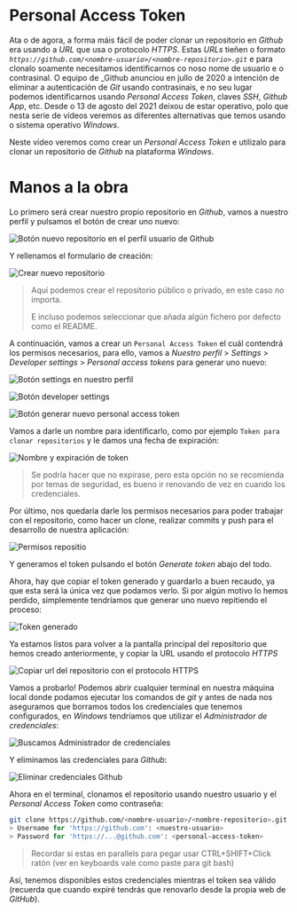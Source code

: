 # Personal Access Token

Ata o de agora, a forma máis fácil de poder clonar un repositorio en _Github_ era
usando a *URL* que usa o protocolo *HTTPS*. Estas *URLs* tieñen o formato
*`https://github.com/<nombre-usuario>/<nombre-repositorio>.git`* e para
clonalo soamente necesitamos identificarnos co noso nome de usuario e
o contrasinal.
O equipo de _Github anunciou en jullo de 2020 a intención de eliminar a
autenticación de _Git_ usando contrasinais, e no seu lugar podemos identificarnos usando
_Personal Access Token_, claves _SSH_, _Github App_, etc.
Desde o 13 de agosto del 2021 deixou de estar operativo, polo que nesta serie de vídeos veremos as diferentes alternativas que temos usando
o sistema operativo _Windows_.

Neste vídeo veremos como crear un _Personal Access Token_ e utilizalo para
clonar un repositorio de _Github_ na plataforma _Windows_.

# Manos a la obra

Lo primero será crear nuestro propio repositorio en _Github_, vamos a nuestro
perfil y pulsamos el botón de crear uno nuevo:

![Botón nuevo repositorio en el perfil usuario de Github](./content/01-boton-nuevo-repositorio.png)

Y rellenamos el formulario de creación:

![Crear nuevo repositorio](./content/02-crear-nuevo-repositorio.png)

> Aquí podemos crear el repositorio público o privado, en este caso no
> importa.
>
> E incluso podemos seleccionar que añada algún fichero por defecto como el
> README.

A continuación, vamos a crear un `Personal Access Token` el cuál contendrá
los permisos necesarios, para ello, vamos a _Nuestro perfil_ > _Settings_ >
_Developer settings_ > _Personal access tokens_ para generar uno nuevo:

![Botón settings en nuestro perfil](./content/03-perfil-settings.png)

![Botón developer settings](./content/04-developer-settings.png)

![Botón generar nuevo personal access token](./content/05-generar-nuevo-personal-access-token.png)

Vamos a darle un nombre para identificarlo, como por ejemplo
`Token para clonar repositorios` y le damos una fecha de expiración:

![Nombre y expiración de token](./content/06-nombre-y-expiracion-token.png)

> Se podría hacer que no expirase, pero esta opción no se recomienda por
> temas de seguridad, es bueno ir renovando de vez en cuando los credenciales.

Por último, nos quedaría darle los permisos necesarios para poder trabajar
con el repositorio, como hacer un clone, realizar commits y push para el
desarrollo de nuestra aplicación:

![Permisos repositio](./content/07-repo-scopes.png)

Y generamos el token pulsando el botón _Generate token_ abajo del todo.

Ahora, hay que copiar el token generado y guardarlo a buen recaudo, ya que
esta será la única vez que podamos verlo. Si por algún motivo lo hemos
perdido, simplemente tendríamos que generar uno nuevo repitiendo el proceso:

![Token generado](./content/08-token-generado.png)

Ya estamos listos para volver a la pantalla principal del repositorio que
hemos creado anteriormente, y copiar la URL usando el protocolo _HTTPS_

![Copiar url del repositorio con el protocolo HTTPS](./content/09-clonado-usando-https.png)

Vamos a probarlo! Podemos abrir cualquier terminal en nuestra máquina local
donde podamos ejecutar los comandos de _git_ y antes de nada nos aseguramos que
borramos todos los credenciales que tenemos configurados, en
_Windows_ tendríamos que utilizar el _Administrador de credenciales_:

![Buscamos Administrador de credenciales](./content/10-buscar-administrador-credenciales.png)

Y eliminamos las credenciales para _Github_:

![Eliminar credenciales Github](./content/11-eliminar-credenciales-github.png)

Ahora en el terminal, clonamos el repositorio usando nuestro usuario y el
_Personal Access Token_ como contraseña:

```bash
git clone https://github.com/<nombre-usuario>/<nombre-repositorio>.git .
> Username for 'https://github.com': <nuestro-usuario>
> Password for 'https://...@github.com': <personal-access-token>

```

> Recordar si estas en parallels para pegar
> usar CTRL+SHIFT+Click ratón (ver en keyboards
> vale como paste para git bash)

Así, tenemos disponibles estos credenciales mientras el token sea válido
(recuerda que cuando expiré tendrás que renovarlo desde la propia web de
_GitHub_).
